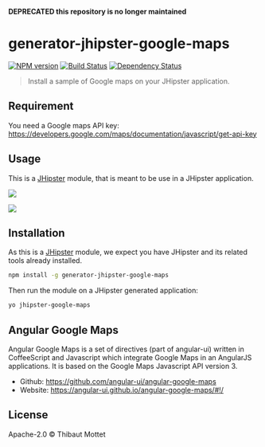 **DEPRECATED this repository is no longer maintained**

# generator-jhipster-google-maps
[![NPM version][npm-image]][npm-url] [![Build Status][travis-image]][travis-url] [![Dependency Status][daviddm-image]][daviddm-url]
> Install a sample of Google maps on your JHipster application.

## Requirement

You need a Google maps API key: https://developers.google.com/maps/documentation/javascript/get-api-key

## Usage

This is a [JHipster](http://jhipster.github.io/) module, that is meant to be use in a JHipster application.

![](/static/generator-jhipster-google-maps-install.gif)

![](/static/generator-jhipster-google-maps-demo.gif)

## Installation

As this is a [JHipster](http://jhipster.github.io/) module, we expect you have JHipster and its related tools already installed.

```bash
npm install -g generator-jhipster-google-maps
```

Then run the module on a JHipster generated application:

```bash
yo jhipster-google-maps
```

## Angular Google Maps
Angular Google Maps is a set of directives (part of angular-ui) written in CoffeeScript and Javascript which integrate Google Maps in an AngularJS applications.
It is based on the Google Maps Javascript API version 3.

* Github: https://github.com/angular-ui/angular-google-maps
* Website: https://angular-ui.github.io/angular-google-maps/#!/

## License

Apache-2.0 © Thibaut Mottet


[npm-image]: https://img.shields.io/npm/v/generator-jhipster-google-maps.svg
[npm-url]: https://npmjs.org/package/generator-jhipster-google-maps
[daviddm-image]: https://david-dm.org/moifort/generator-jhipster-google-maps.svg?theme=shields.io
[daviddm-url]: https://david-dm.org/moifort/generator-jhipster-google-maps
[travis-image]: https://travis-ci.org/moifort/generator-jhipster-google-maps.svg?branch=master
[travis-url]: https://travis-ci.org/moifort/generator-jhipster-google-maps
